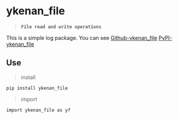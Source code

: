 # ykenan_file

> **`File read and write operations`**

This is a simple log package. You can see
[Github-ykenan_file](https://github.com/YuZhengM/ykenan_file)
[PyPI-ykenan_file](https://pypi.org/project/ykenan-file/)

## Use

> install

```shell
pip install ykenan_file
```

> import

```shell
import ykenan_file as yf
```




